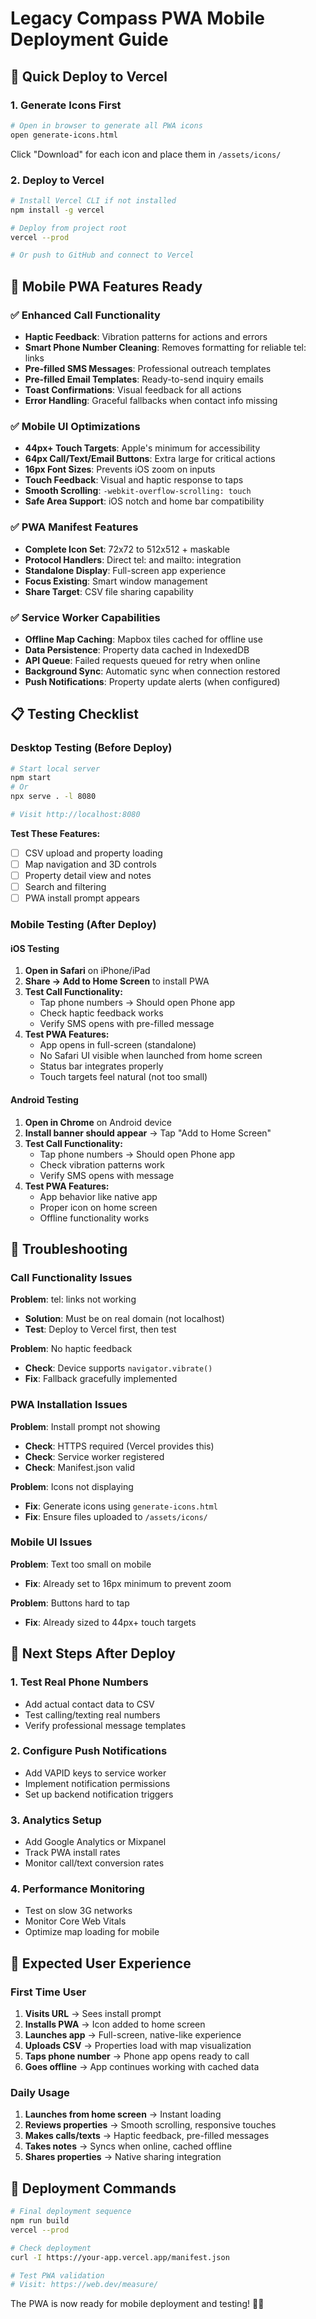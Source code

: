 # Legacy Compass PWA Mobile Deployment Guide

## 🚀 Quick Deploy to Vercel

### 1. Generate Icons First
```bash
# Open in browser to generate all PWA icons
open generate-icons.html
```
Click "Download" for each icon and place them in `/assets/icons/`

### 2. Deploy to Vercel
```bash
# Install Vercel CLI if not installed
npm install -g vercel

# Deploy from project root
vercel --prod

# Or push to GitHub and connect to Vercel
```

## 📱 Mobile PWA Features Ready

### ✅ Enhanced Call Functionality
- **Haptic Feedback**: Vibration patterns for actions and errors
- **Smart Phone Number Cleaning**: Removes formatting for reliable tel: links
- **Pre-filled SMS Messages**: Professional outreach templates
- **Pre-filled Email Templates**: Ready-to-send inquiry emails
- **Toast Confirmations**: Visual feedback for all actions
- **Error Handling**: Graceful fallbacks when contact info missing

### ✅ Mobile UI Optimizations
- **44px+ Touch Targets**: Apple's minimum for accessibility
- **64px Call/Text/Email Buttons**: Extra large for critical actions
- **16px Font Sizes**: Prevents iOS zoom on inputs
- **Touch Feedback**: Visual and haptic response to taps
- **Smooth Scrolling**: `-webkit-overflow-scrolling: touch`
- **Safe Area Support**: iOS notch and home bar compatibility

### ✅ PWA Manifest Features
- **Complete Icon Set**: 72x72 to 512x512 + maskable
- **Protocol Handlers**: Direct tel: and mailto: integration
- **Standalone Display**: Full-screen app experience
- **Focus Existing**: Smart window management
- **Share Target**: CSV file sharing capability

### ✅ Service Worker Capabilities
- **Offline Map Caching**: Mapbox tiles cached for offline use
- **Data Persistence**: Property data cached in IndexedDB  
- **API Queue**: Failed requests queued for retry when online
- **Background Sync**: Automatic sync when connection restored
- **Push Notifications**: Property update alerts (when configured)

## 📋 Testing Checklist

### Desktop Testing (Before Deploy)
```bash
# Start local server
npm start
# Or
npx serve . -l 8080

# Visit http://localhost:8080
```

**Test These Features:**
- [ ] CSV upload and property loading
- [ ] Map navigation and 3D controls  
- [ ] Property detail view and notes
- [ ] Search and filtering
- [ ] PWA install prompt appears

### Mobile Testing (After Deploy)

#### iOS Testing
1. **Open in Safari** on iPhone/iPad
2. **Share → Add to Home Screen** to install PWA
3. **Test Call Functionality:**
   - Tap phone numbers → Should open Phone app
   - Check haptic feedback works
   - Verify SMS opens with pre-filled message
4. **Test PWA Features:**
   - App opens in full-screen (standalone)
   - No Safari UI visible when launched from home screen
   - Status bar integrates properly
   - Touch targets feel natural (not too small)

#### Android Testing  
1. **Open in Chrome** on Android device
2. **Install banner should appear** → Tap "Add to Home Screen"
3. **Test Call Functionality:**
   - Tap phone numbers → Should open Phone app
   - Check vibration patterns work
   - Verify SMS opens with message
4. **Test PWA Features:**
   - App behavior like native app
   - Proper icon on home screen
   - Offline functionality works

## 🔧 Troubleshooting

### Call Functionality Issues
**Problem**: tel: links not working
- **Solution**: Must be on real domain (not localhost)
- **Test**: Deploy to Vercel first, then test

**Problem**: No haptic feedback
- **Check**: Device supports `navigator.vibrate()`
- **Fix**: Fallback gracefully implemented

### PWA Installation Issues
**Problem**: Install prompt not showing
- **Check**: HTTPS required (Vercel provides this)
- **Check**: Service worker registered
- **Check**: Manifest.json valid

**Problem**: Icons not displaying
- **Fix**: Generate icons using `generate-icons.html`
- **Fix**: Ensure files uploaded to `/assets/icons/`

### Mobile UI Issues
**Problem**: Text too small on mobile
- **Fix**: Already set to 16px minimum to prevent zoom

**Problem**: Buttons hard to tap
- **Fix**: Already sized to 44px+ touch targets

## 🚀 Next Steps After Deploy

### 1. Test Real Phone Numbers
- Add actual contact data to CSV
- Test calling/texting real numbers
- Verify professional message templates

### 2. Configure Push Notifications
- Add VAPID keys to service worker
- Implement notification permissions
- Set up backend notification triggers

### 3. Analytics Setup
- Add Google Analytics or Mixpanel
- Track PWA install rates
- Monitor call/text conversion rates

### 4. Performance Monitoring
- Test on slow 3G networks
- Monitor Core Web Vitals
- Optimize map loading for mobile

## 📱 Expected User Experience

### First Time User
1. **Visits URL** → Sees install prompt
2. **Installs PWA** → Icon added to home screen  
3. **Launches app** → Full-screen, native-like experience
4. **Uploads CSV** → Properties load with map visualization
5. **Taps phone number** → Phone app opens ready to call
6. **Goes offline** → App continues working with cached data

### Daily Usage
1. **Launches from home screen** → Instant loading
2. **Reviews properties** → Smooth scrolling, responsive touches
3. **Makes calls/texts** → Haptic feedback, pre-filled messages
4. **Takes notes** → Syncs when online, cached offline
5. **Shares properties** → Native sharing integration

## 🎯 Deployment Commands

```bash
# Final deployment sequence
npm run build
vercel --prod

# Check deployment
curl -I https://your-app.vercel.app/manifest.json

# Test PWA validation
# Visit: https://web.dev/measure/
```

The PWA is now ready for mobile deployment and testing! 📱✨
